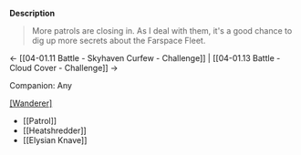 **Description**
> More patrols are closing in. As I deal with them, it's a good chance to dig up more secrets about the Farspace Fleet.

← [[04-01.11 Battle - Skyhaven Curfew - Challenge]] | [[04-01.13 Battle - Cloud Cover - Challenge]] →

Companion: Any

[[Wanderer]](s)
* [[Patrol]]
* [[Heatshredder]]
* [[Elysian Knave]]